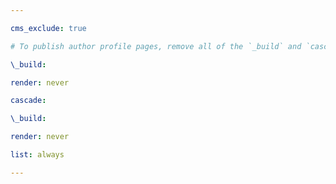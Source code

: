 ```yaml
---

cms_exclude: true

# To publish author profile pages, remove all of the `_build` and `cascade` settings below.

\_build:

render: never

cascade:

\_build:

render: never

list: always

---
```

